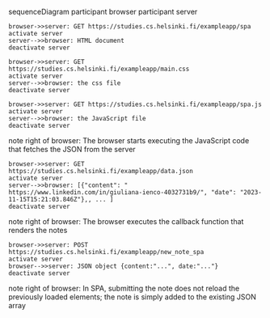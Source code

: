 sequenceDiagram
    participant browser
    participant server


    browser->>server: GET https://studies.cs.helsinki.fi/exampleapp/spa
    activate server
    server-->>browser: HTML document
    deactivate server

    browser->>server: GET https://studies.cs.helsinki.fi/exampleapp/main.css
    activate server
    server-->>browser: the css file
    deactivate server

    browser->>server: GET https://studies.cs.helsinki.fi/exampleapp/spa.js
    activate server
    server-->>browser: the JavaScript file
    deactivate server

note right of browser: The browser starts executing the JavaScript code that fetches the JSON from the server

    browser->>server: GET https://studies.cs.helsinki.fi/exampleapp/data.json
    activate server
    server-->>browser: [{"content": " https://www.linkedin.com/in/giuliana-ienco-4032731b9/", "date": "2023-11-15T15:21:03.846Z"},, ... ]
    deactivate server

note right of browser: The browser executes the callback function that renders the notes
    
    browser->>server: POST   https://studies.cs.helsinki.fi/exampleapp/new_note_spa
    activate server
    browser-->>server: JSON object {content:"...", date:"..."}
    deactivate server
 
 note right of browser: In SPA, submitting the note does not reload the previously loaded elements; the note is simply added to the existing JSON array 
